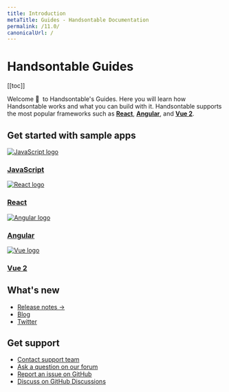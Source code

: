 ```yaml
---
title: Introduction
metaTitle: Guides - Handsontable Documentation
permalink: /11.0/
canonicalUrl: /
---
```


# Handsontable Guides

[[toc]]

Welcome 👋&nbsp; to Handsontable's Guides. Here you will learn how Handsontable works and what you can build with it. Handsontable supports the most popular frameworks such as **[React](@/guides/integrate-with-react/react-simple-example.md)**, **[Angular](@/guides/integrate-with-angular/angular-simple-example.md)**, and **[Vue 2](@/guides/integrate-with-vue/vue-simple-example.md)**.

## Get started with sample apps

<div class="row-items-container">
    <a href="https://handsontable.com/demo" class="row-item">
     <img class="integration-framework-logo" src="/docs/11.0/img/pages/introduction/javascript.svg" alt="JavaScript logo" />
     <h3>JavaScript</h3>
    </a>

   <a href="/docs/11.0/react-simple-example" class="row-item">
   <img class="integration-framework-logo" src="/docs/11.0/img/pages/introduction/react.svg" alt="React logo" />
    <h3>React</h3>
   </a>

   <a href="/docs/11.0/angular-simple-example" class="row-item">
    <img class="integration-framework-logo" src="/docs/11.0/img/pages/introduction/angular.svg" alt="Angular logo" />
    <h3>Angular</h3>
   </a>

   <a href="/docs/11.0/vue-simple-example" class="row-item">
    <img class="integration-framework-logo" src="/docs/11.0/img/pages/introduction/vue.svg" alt="Vue logo" />
    <h3>Vue 2</h3>
   </a>
</div>

## What's new

- [Release notes &#8594;](@/guides/upgrade-and-migration/release-notes.md)
- [Blog](https://handsontable.com/blog)
- [Twitter](https://twitter.com/handsontable)

## Get support

- [Contact support team](https://handsontable.com/contact?category=technical_support)
- [Ask a question on our forum](https://forum.handsontable.com)
- [Report an issue on GitHub](https://github.com/handsontable/handsontable/issues)
- [Discuss on GitHub Discussions](https://github.com/handsontable/handsontable/discussions)
